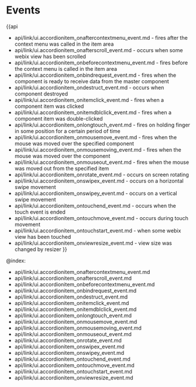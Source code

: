 
Events
=======

{{api
- api/link/ui.accordionitem_onaftercontextmenu_event.md - fires after the context menu was called in the item area
- api/link/ui.accordionitem_onafterscroll_event.md - occurs when some webix view has been scrolled
- api/link/ui.accordionitem_onbeforecontextmenu_event.md - fires before the context menu is called in the item area
- api/link/ui.accordionitem_onbindrequest_event.md - fires when the component is ready to receive data from the master component
- api/link/ui.accordionitem_ondestruct_event.md - occurs when component destroyed
- api/link/ui.accordionitem_onitemclick_event.md - fires when a component item was clicked
- api/link/ui.accordionitem_onitemdblclick_event.md - fires when a component item was double-clicked
- api/link/ui.accordionitem_onlongtouch_event.md - fires on holding finger in some position for a certain period of time
- api/link/ui.accordionitem_onmousemove_event.md - fires when the mouse was moved over the specified component
- api/link/ui.accordionitem_onmousemoving_event.md - fires when the mouse was moved over the component
- api/link/ui.accordionitem_onmouseout_event.md - fires when the mouse was moved out from the specified item
- api/link/ui.accordionitem_onrotate_event.md - occurs on screen rotating
- api/link/ui.accordionitem_onswipex_event.md - occurs on a horizontal swipe movement
- api/link/ui.accordionitem_onswipey_event.md - occurs on a vertical swipe movement
- api/link/ui.accordionitem_ontouchend_event.md - occurs when the touch event is ended
- api/link/ui.accordionitem_ontouchmove_event.md - occurs during touch movement
- api/link/ui.accordionitem_ontouchstart_event.md - when some webix view has been touched
- api/link/ui.accordionitem_onviewresize_event.md - view size was changed by resizer
}}

@index:
- api/link/ui.accordionitem_onaftercontextmenu_event.md
- api/link/ui.accordionitem_onafterscroll_event.md
- api/link/ui.accordionitem_onbeforecontextmenu_event.md
- api/link/ui.accordionitem_onbindrequest_event.md
- api/link/ui.accordionitem_ondestruct_event.md
- api/link/ui.accordionitem_onitemclick_event.md
- api/link/ui.accordionitem_onitemdblclick_event.md
- api/link/ui.accordionitem_onlongtouch_event.md
- api/link/ui.accordionitem_onmousemove_event.md
- api/link/ui.accordionitem_onmousemoving_event.md
- api/link/ui.accordionitem_onmouseout_event.md
- api/link/ui.accordionitem_onrotate_event.md
- api/link/ui.accordionitem_onswipex_event.md
- api/link/ui.accordionitem_onswipey_event.md
- api/link/ui.accordionitem_ontouchend_event.md
- api/link/ui.accordionitem_ontouchmove_event.md
- api/link/ui.accordionitem_ontouchstart_event.md
- api/link/ui.accordionitem_onviewresize_event.md


